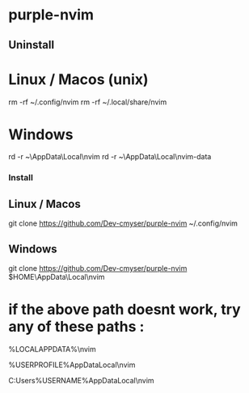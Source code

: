 # purple-nvim


## Uninstall
# Linux / Macos (unix)
rm -rf ~/.config/nvim
rm -rf ~/.local/share/nvim

# Windows
rd -r ~\AppData\Local\nvim
rd -r ~\AppData\Local\nvim-data


### Install

## Linux / Macos

git clone https://github.com/Dev-cmyser/purple-nvim ~/.config/nvim 

## Windows

git clone https://github.com/Dev-cmyser/purple-nvim $HOME\AppData\Local\nvim 

# if the above path doesnt work, try any of these paths :

%LOCALAPPDATA%\nvim 

%USERPROFILE%AppDataLocal\nvim 

C:Users%USERNAME%AppDataLocal\nvim
